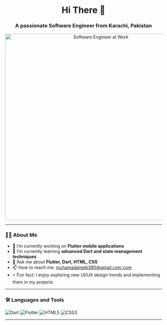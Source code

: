 <h1 align="center">Hi There 👋</h1>
<h3 align="center">A passionate Software Engineer from Karachi, Pakistan</h3>

<!-- Software Engineer GIF -->
<p align="center">
  <img src="https://media2.giphy.com/media/v1.Y2lkPTc5MGI3NjExNDlxemc0enNyOGdmNzF6OTYzcjFsZ3J5ZjU1NTJrZmJrbGk3ODhubiZlcD12MV9pbnRlcm5hbF9naWZfYnlfaWQmY3Q9Zw/SWoSkN6DxTszqIKEqv/giphy.gif" width="600" alt="Software Engineer at Work"/>
</p>

---

### 👨‍💻 About Me

- 🔭 I’m currently working on **Flutter mobile applications**
- 🌱 I’m currently learning **advanced Dart and state management techniques**
- 💬 Ask me about **Flutter, Dart, HTML, CSS**
- 📫 How to reach me: [muhamadareeb360@gmail.com.com](mailto:muhamadareeb360@gmail.com)
- ⚡ Fun fact: I enjoy exploring new UI/UX design trends and implementing them in my projects

---

### 🛠️ Languages and Tools

<p align="left">
  <img src="https://img.shields.io/badge/Dart-0175C2?style=for-the-badge&logo=dart&logoColor=white" alt="Dart"/>
  <img src="https://img.shields.io/badge/Flutter-02569B?style=for-the-badge&logo=flutter&logoColor=white" alt="Flutter"/>
  <img src="https://img.shields.io/badge/HTML5-E34F26?style=for-the-badge&logo=html5&logoColor=white" alt="HTML5"/>
  <img src="https://img.shields.io/badge/CSS3-1572B6?style=for-the-badge&logo=css3&logoColor=white" alt="CSS3"/>
</p>

---



